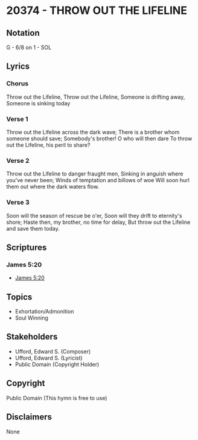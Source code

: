 # 20374 - THROW OUT THE LIFELINE

## Notation

G - 6/8 on 1 - SOL

## Lyrics

### Chorus

Throw out the Lifeline, Throw out the Lifeline,  Someone is drifting away, Someone is sinking today

### Verse 1

Throw out the Lifeline across the dark wave; There is a brother whom someone should save; Somebody's brother! O who will then dare To throw out the Lifeline, his peril to share?

### Verse 2

Throw out the Lifeline to danger fraught men, Sinking in anguish where you've never been; Winds of temptation and billows of woe Will soon hurl them out where the dark waters flow.

### Verse 3

Soon will the season of rescue be o'er, Soon will they drift to eternity's shore; Haste then, my brother, no time for delay, But throw out the Lifeline and save them today.


## Scriptures

### James 5:20

- [James 5:20](https://www.biblegateway.com/passage/?search=James%205%3A20)


## Topics

- Exhortation/Admonition
- Soul Winning

## Stakeholders

- Ufford, Edward S. (Composer)
- Ufford, Edward S. (Lyricist)
- Public Domain (Copyright Holder)

## Copyright

Public Domain
(This hymn is free to use)

## Disclaimers

None

